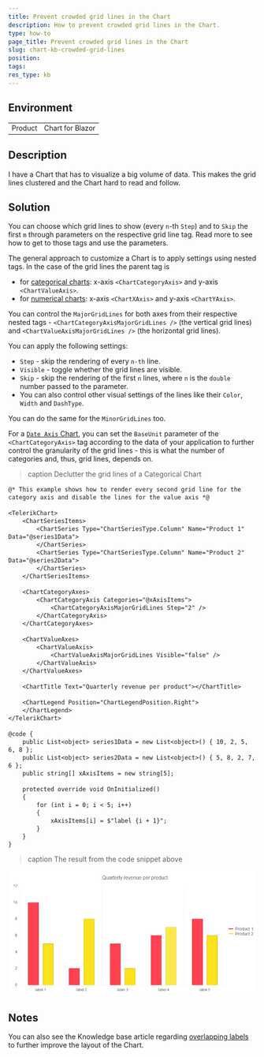 ```yaml
---
title: Prevent crowded grid lines in the Chart
description: How to prevent crowded grid lines in the Chart.
type: how-to
page_title: Prevent crowded grid lines in the Chart
slug: chart-kb-crowded-grid-lines
position:
tags:
res_type: kb
---
```


## Environment
<table>
	<tbody>
		<tr>
			<td>Product</td>
			<td>Chart for Blazor</td>
		</tr>
	</tbody>
</table>


## Description

I have a Chart that has to visualize a big volume of data. This makes the grid lines clustered and the Chart hard to read and follow.

## Solution

You can choose which grid lines to show (every `n`-th `Step`) and to `Skip` the first `m` through parameters on the respective grid line tag. Read more to see how to get to those tags and use the parameters.

The general approach to customize a Chart is to apply settings using nested tags. In the case of the grid lines the parent tag is

* for [categorical charts](slug://components/chart/databind#series-types): x-axis `<ChartCategoryAxis>` and y-axis `<ChartValueAxis>`.
* for [numerical charts](slug://components/chart/databind#series-types): x-axis `<ChartXAxis>` and y-axis `<ChartYAxis>`.

You can control the `MajorGridLines` for both axes from their respective nested tags - `<ChartCategoryAxisMajorGridLines />` (the vertical grid lines) and `<ChartValueAxisMajorGridLines />` (the horizontal grid lines).

You can apply the following settings:
* `Step` - skip the rendering of every `n-th` line.
* `Visible` - toggle whether the grid lines are visible.
* `Skip` - skip the rendering of the first `n` lines, where `n` is the `double` number passed to the parameter.
* You can also control other visual settings of the lines like their `Color`, `Width` and `DashType`.

You can do the same for the `MinorGridLines` too.

For a [`Date Axis` Chart](slug://components/chart/date-axis), you can set the `BaseUnit` parameter of the `<ChartCategoryAxis>` tag according to the data of your application to further control the granularity of the grid lines - this is what the number of categories and, thus, grid lines, depends on.

>caption Declutter the grid lines of a Categorical Chart

````RAZOR
@* This example shows how to render every second grid line for the category axis and disable the lines for the value axis *@

<TelerikChart>
    <ChartSeriesItems>
        <ChartSeries Type="ChartSeriesType.Column" Name="Product 1" Data="@series1Data">
        </ChartSeries>
        <ChartSeries Type="ChartSeriesType.Column" Name="Product 2" Data="@series2Data">
        </ChartSeries>
    </ChartSeriesItems>

    <ChartCategoryAxes>
        <ChartCategoryAxis Categories="@xAxisItems">
            <ChartCategoryAxisMajorGridLines Step="2" />
        </ChartCategoryAxis>
    </ChartCategoryAxes>

    <ChartValueAxes>
        <ChartValueAxis>
            <ChartValueAxisMajorGridLines Visible="false" />
        </ChartValueAxis>
    </ChartValueAxes>

    <ChartTitle Text="Quarterly revenue per product"></ChartTitle>

    <ChartLegend Position="ChartLegendPosition.Right">
    </ChartLegend>
</TelerikChart>

@code {
    public List<object> series1Data = new List<object>() { 10, 2, 5, 6, 8 };
    public List<object> series2Data = new List<object>() { 5, 8, 2, 7, 6 };
    public string[] xAxisItems = new string[5];

    protected override void OnInitialized()
    {
        for (int i = 0; i < 5; i++)
        {
            xAxisItems[i] = $"label {i + 1}";
        }
    }
}

````

>caption The result from the code snippet above

![customize chart grid lines](images/chart-grid-lines-example.png)


## Notes

You can also see the Knowledge base article regarding [overlapping labels](slug://chart-kb-crowded-labels) to further improve the layout of the Chart.
